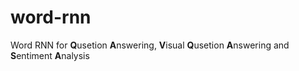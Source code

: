 # word-rnn

Word RNN for **Q**usetion **A**nswering, **V**isual **Q**usetion **A**nswering and **S**entiment **A**nalysis
